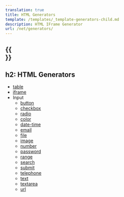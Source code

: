 ```yaml
---
translation: true
title: HTML Generators
template: /templates/_template-generators-child.md
description: HTML IFrame Generator
url: /net/generators/
---
```


{{<section overview>}}
---
h2: HTML Generators
---

* [table](table)
* [iframe](iframe)
* Input
  * [button](button)
  * [checkbox](checkbox)
  * [radio](radio)
  * [color](color)
  * [date-time](date-time)
  * [email](email)
  * [file](file)
  * [image](image-input)
  * [number](number)
  * [password](password)
  * [range](range)
  * [search](search)
  * [submit](submit)
  * [telephone](telephone)
  * [text](text)
  * [textarea](textarea)
  * [url](url-input)
